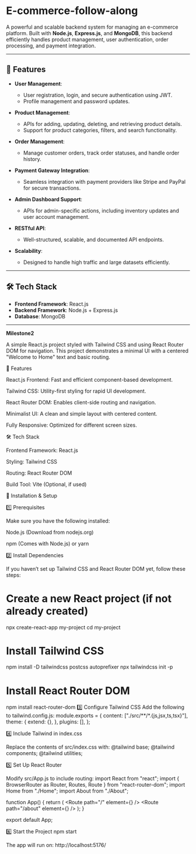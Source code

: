 # E-commerce-follow-along

A powerful and scalable backend system for managing an e-commerce platform. Built with **Node.js**, **Express.js**, and **MongoDB**, this backend efficiently handles product management, user authentication, order processing, and payment integration.

---

## 🚀 Features

- **User Management**:
  - User registration, login, and secure authentication using JWT.
  - Profile management and password updates.

- **Product Management**:
  - APIs for adding, updating, deleting, and retrieving product details.
  - Support for product categories, filters, and search functionality.

- **Order Management**:
  - Manage customer orders, track order statuses, and handle order history.

- **Payment Gateway Integration**:
  - Seamless integration with payment providers like Stripe and PayPal for secure transactions.

- **Admin Dashboard Support**:
  - APIs for admin-specific actions, including inventory updates and user account management.

- **RESTful API**:
  - Well-structured, scalable, and documented API endpoints.

- **Scalability**:
  - Designed to handle high traffic and large datasets efficiently.

---

## 🛠 Tech Stack

- **Frontend Framework**: React.js  
- **Backend Framework**: Node.js + Express.js  
- **Database**: MongoDB  

---


**Milestone2**

A simple React.js project styled with Tailwind CSS and using React Router DOM for navigation. This project demonstrates a minimal UI with a centered "Welcome to Home" text and basic routing.

🚀 Features

React.js Frontend: Fast and efficient component-based development.

Tailwind CSS: Utility-first styling for rapid UI development.

React Router DOM: Enables client-side routing and navigation.

Minimalist UI: A clean and simple layout with centered content.

Fully Responsive: Optimized for different screen sizes.

🛠 Tech Stack

Frontend Framework: React.js

Styling: Tailwind CSS

Routing: React Router DOM

Build Tool: Vite (Optional, if used)

📌 Installation & Setup

1️⃣ Prerequisites

Make sure you have the following installed:

Node.js (Download from nodejs.org)

npm (Comes with Node.js) or yarn

2️⃣ Install Dependencies

If you haven’t set up Tailwind CSS and React Router DOM yet, follow these steps:
# Create a new React project (if not already created)
npx create-react-app my-project
cd my-project

# Install Tailwind CSS
npm install -D tailwindcss postcss autoprefixer
npx tailwindcss init -p

# Install React Router DOM
npm install react-router-dom
3️⃣ Configure Tailwind CSS
Add the following to tailwind.config.js:
module.exports = {
  content: ["./src/**/*.{js,jsx,ts,tsx}"],
  theme: {
    extend: {},
  },
  plugins: [],
};

4️⃣ Include Tailwind in index.css

Replace the contents of src/index.css with:
@tailwind base;
@tailwind components;
@tailwind utilities;

5️⃣ Set Up React Router

Modify src/App.js to include routing:
import React from "react";
import { BrowserRouter as Router, Routes, Route } from "react-router-dom";
import Home from "./Home";
import About from "./About";

function App() {
  return (
    <Router>
      <Routes>
        <Route path="/" element={<Home />} />
        <Route path="/about" element={<About />} />
      </Routes>
    </Router>
  );
}

export default App;

6️⃣ Start the Project
npm start

The app will run on: http://localhost:5176/


